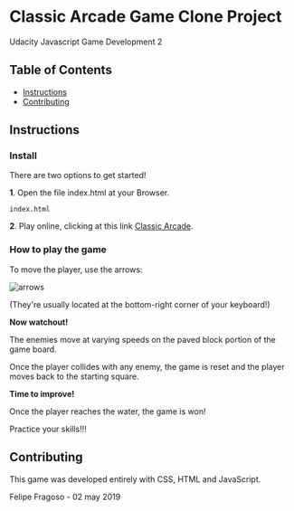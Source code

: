 # Classic Arcade Game Clone Project
Udacity Javascript Game Development 2

## Table of Contents

- [Instructions](#instructions)
- [Contributing](#contributing)

## Instructions

### Install

There are two options to get started!

**1**. Open the file index.html at your Browser.

    index.html

**2**. Play online, clicking at this link [Classic Arcade](http://www.loobah.com/udacity/classicarcade).

### How to play the game

To move the player, use the arrows:

![arrows](http://www.loobah.com/udacity/classicarcade/images/arrows.png)

(They're usually located at the bottom-right corner of your keyboard!)

**Now watchout!**

The enemies move at varying speeds on the paved block portion of the game board.

Once the player collides with any enemy, the game is reset and the player moves back to the starting square.

**Time to improve!**

Once the player reaches the water, the game is won!

Practice your skills!!! 

## Contributing

This game was developed entirely with CSS, HTML and JavaScript.

Felipe Fragoso - 02 may 2019
